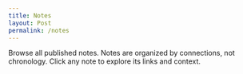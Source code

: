 ```yaml
---
title: Notes
layout: Post
permalink: /notes
---
```

Browse all published notes. Notes are organized by connections, not chronology. Click any note to explore its links and context.
